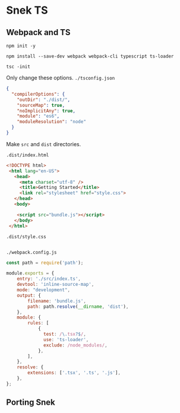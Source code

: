 # Snek TS

## Webpack and TS

`npm init -y`

`npm install --save-dev webpack webpack-cli typescript ts-loader`

`tsc -init`

Only change these options.
`./tsconfig.json`
```json
{
  "compilerOptions": {
    "outDir": "./dist/",
    "sourceMap": true, 
    "noImplicitAny": true,
    "module": "es6",
    "moduleResolution": "node"
  }
}
```

Make `src` and `dist` directories.

`.dist/index.html`
```html
<!DOCTYPE html>
 <html lang="en-US">
   <head>
     <meta charset="utf-8" />
     <title>Getting Started</title>
     <link rel="stylesheet" href="style.css">
   </head>
   <body>

    <script src="bundle.js"></script>
   </body>
 </html>
```

`.dist/style.css`
```css
```

`./webpack.config.js`
```js
const path = require('path');

module.exports = {
    entry: './src/index.ts',
    devtool: 'inline-source-map',
    mode: "development",
    output: {
        filename: 'bundle.js',
        path: path.resolve(__dirname, 'dist'),
    },
    module: {
        rules: [
            {
              test: /\.tsx?$/,
              use: 'ts-loader',
              exclude: /node_modules/,
            },
        ],
    },
    resolve: {
        extensions: ['.tsx', '.ts', '.js'],
    },
};
```

## Porting Snek